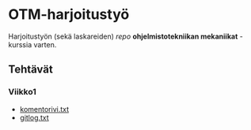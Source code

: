 # OTM-harjoitustyö

Harjoitustyön (sekä laskareiden) *repo* **ohjelmistotekniikan mekaniikat** -kurssia varten.


## Tehtävät
### Viikko1
* [komentorivi.txt](https://github.com/JoonaHa/OTM-harjoitustyo/blob/master/laskarit/viikko1/komentorivi.txt)
* [gitlog.txt](https://github.com/JoonaHa/OTM-harjoitustyo/blob/master/laskarit/viikko1/gitlog.txt)
